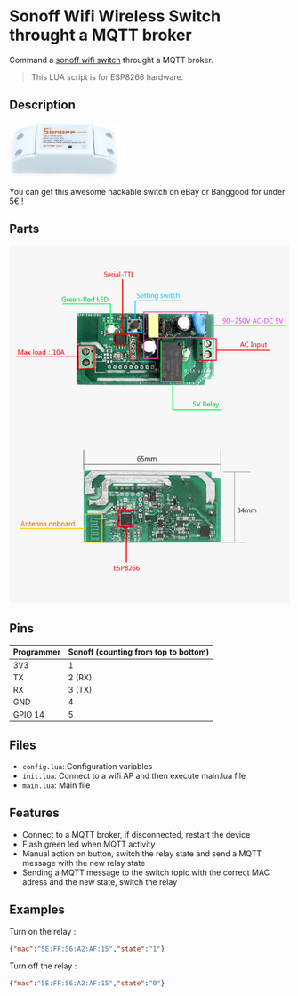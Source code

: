 # Sonoff Wifi Wireless Switch throught a MQTT broker

Command a [sonoff wifi switch](https://www.itead.cc/sonoff-wifi-wireless-switch.html) throught a MQTT broker.

> This LUA script is for ESP8266 hardware.

## Description

<img src="https://github.com/Wifsimster/sonoff-mqtt/blob/master/sonoff_wifi_switch.jpg" alt="Switch" width="200px"/>

You can get this awesome hackable switch on eBay or Banggood for under 5€ !

## Parts

<img src="https://github.com/Wifsimster/sonoff-mqtt/blob/master/sonoff-parts.jpg" alt="Parts"/>

## Pins

Programmer | Sonoff (counting from top to bottom)
-------- | --------
3V3 | 1
TX	| 2 (RX)
RX	| 3 (TX)
GND	| 4
GPIO 14 | 5

## Files

* ``config.lua``: Configuration variables
* ``init.lua``: Connect to a wifi AP and then execute main.lua file
* ``main.lua``: Main file

## Features

* Connect to a MQTT broker, if disconnected, restart the device
* Flash green led when MQTT activity
* Manual action on button, switch the relay state and send a MQTT message with the new relay state
* Sending a MQTT message to the switch topic with the correct MAC adress and the new state, switch the relay

## Examples

Turn on the relay :
```json
{"mac":"5E:FF:56:A2:AF:15","state":"1"}
```

Turn off the relay :
```json
{"mac":"5E:FF:56:A2:AF:15","state":"0"}
```
